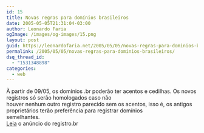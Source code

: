 ```yaml
---
id: 15
title: Novas regras para domínios brasileiros
date: 2005-05-05T21:31:04-03:00
author: Leonardo Faria
ogImage: /images/og-images/15.png
layout: post
guid: https://leonardofaria.net/2005/05/05/novas-regras-para-dominios-brasileiros/
permalink: /2005/05/05/novas-regras-para-dominios-brasileiros/
dsq_thread_id:
  - "1531348898"
categories:
  - web
---
```

À partir de 09/05, os domínios .br poderão ter acentos e cedilhas. Os novos registros só serão homologados caso não  
houver nenhum outro registro parecido sem os acentos, isso é, os antigos proprietários terão preferência para registrar domínios  
semelhantes.  
[Leia](http://registro.br/anuncios/20050504.html) o anúncio do registro.br

